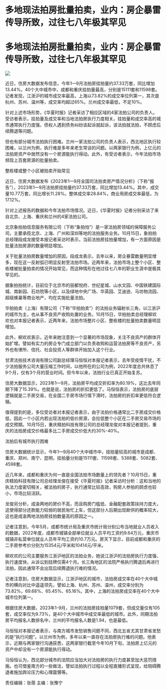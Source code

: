# 多地现法拍房批量拍卖，业内：房企暴雷传导所致，过往七八年极其罕见

# 多地现法拍房批量拍卖，业内：房企暴雷传导所致，过往七八年极其罕见

![](https://inews.gtimg.com/om_bt/Oq4XcCWr9Lu60i24QcInwqnaHSm3ZBTZrGBKzjtI0UZdgAA/1000)

近日，住房大数据发布信息，今年1—9月法拍房挂拍量约37.33万套，同比增加13.44%。40个大中城市中，成都和重庆挂拍量最高，分别是15111套和11598套。记者发现，江浙沪的城市成交率最高，上海以73.82%的成交率位列第一，其次是杭州、苏州、温州等，成交率均超过65%。兰州成交率最低，不足10%。

针对上述市场形势，《华夏时报》记者采访了相应区域的4家法拍公司的负责人。受访者表示，挂拍量及成交率和当地法拍房执行力度相关。挂拍量和成交率高的城市通常执行力度强，债权人遇到债务纠纷该起诉就起诉，该法拍就法拍，不顾虑后续腾退等问题。

但也有部分城市法拍执行困难。兰州一家法拍公司的负责人表示，西北地区执行较困难，以兰州为例，执行难是多年来老生常谈的问题。以两家银行为例，上亿元的法拍房资产中居然没有一个房源能执行得动。此外，有受访者表示，今年法拍市场频现上百套房源的批量拍卖。

整栋楼或整个小区被拍卖开始常见

近日，住房大数据发布《2023年1—9月全国司法拍卖房产情况分析》（下称“报告”），2023年1—9月法拍房挂拍量约37.33万套，同比增加13.44%。其中，成交量10.77万套，同比增长11.28%。整体成交率28.84%，商业用房成交率最低，为17.12%。

针对上述报告的数据和今年法拍市场情况。近日，《华夏时报》记者分别采访了来自北京、上海、重庆和兰州的4家法拍公司。

北京象拍拍信息服务有限公司（下称“象拍怕”）是一家法拍房领域的保障服务公司，主要承揽北京、上海、广州和深圳等地的法拍服务业务。10月15日，象拍拍总经理段成龙接受本报记者采访时表示，当前法拍房挂拍量增加，有一方面原因是批量法拍房源的数量明显增加。

关于批量法拍房数量增加的原因，段成龙表示，去年以来，房企暴雷数量明显增多，现在这一反射弧已明显反射至法拍市场。近两年来，法拍市场上整个小区、整栋楼被批量拍卖的情况开始常见，而这种情形在他过往七八年的职业生涯中是极其罕见的。

据象拍拍统计，目前位于北京市的丽都悦府、世纪星城、山水文园、中国铁建国际城、南新园、石坊院等小区，以及绿地中央广场、华英园、艾迪逊、马坊物流园、超级蜂巢等商业地产，均在实施批量法拍。

华拍拍卖（上海）有限公司（下称“华拍拍卖”）的法拍业务辐射长三角，以江浙沪的城市为主，也从事不良资产收购处置的业务。10月15日，华拍拍卖总经理柳欢欢也对本报记者表示，近两年来，法拍市场整片小区、整栋楼的批量拍卖数量明显增加。

此外，柳欢欢表示，近年来她注意到一个显著的市场现象，关注不良资产的群体开始扩增。譬如有实力的房企专门成立部门以负责收购和运营法拍房等不良资产，另外也有律所、信托、社会投资人等群体开始加入这个行业。

甘肃法拍技术咨询有限公司副总经理马恒恒对本报记者表示，去年受疫情干扰，不少法拍服务公司大量压缩工作时间，以他所在的公司为例，2022年度总共休息了9个月，仅有3个月的营业时间。但今年以来，法拍行业已真正开始复苏。

住房大数据显示，2023年1—9月，法拍房平均成交折扣率为80.19%，这比去年同期下降了15.39%。也就是说，法拍房的折扣更低了。马恒恒表示，法拍房的底层逻辑就是二手房交易，在全国二手房市场行情下滑时，法拍房的折扣率更低符合逻辑。

值得提到的是，多位受访者对本报记者表示，由于法拍价格通常比二手房成交价格低，因此一个小区内若出现法拍的低价房源，会拉低整个小区在二手房交易市场的成交预期。10月15日，重庆精拍科技有限公司的总经理龙俊对本报记者提到，重庆的法拍房成交价格最多比二手房成交价低大约30%-40%。

法拍后有城市执行困难

住房大数据统计显示，今年1—9月40个大中城市中，挂拍量较高的城市是成都、重庆、郑州、南宁、昆明，挂拍量分别是15111套、11598套、5388套、5082套、4598套。

近几年来，成都和重庆为何一直是全国法拍市场数量上的领先者？10月15日，重庆精拍科技有限公司总经理龙俊在接受《华夏时报》记者采访时分析：这和当地的执法力度密切相关，被法拍的房子，执行通常比较高效，购房人参拍的顾虑也较小，市场比较活跃。

龙俊另分析，成渝两地的房价不高，而且购房门槛低、金融配套政策扶持力度大，这使得部分还款能力较弱的居民匆忙上车，但这部分人后期出现断供的概率较大，这也是成渝两地法拍房挂拍数量高的原因之一。

记者注意到，今年5月，成都市统计局及重庆市统计局分别公布当地就业人员收入的数据，2022年度，成都市城镇全部单位就业人员平均工资约9.64万元，重庆市城镇非私营单位就业人员年平均工资约10.7万元。房天下显示，目前成都和重庆的二手房参考价分别为15354元/平米和10414元/平米。

柳欢欢的公司主要服务江浙沪地区的法拍业务，她说江浙沪的法拍房执行力度强、执行速度快，从诉讼到挂牌仅需4个月。长三角地区的法院严格执行腾退后再进行法拍，因此通常不会出现后续腾退执行难的情况。

记者注意到，住房大数据显示，江浙沪地区的城市，法拍房成交率在40个大中城市的横向对比中遥遥领先，譬如上海、杭州、苏州、温州，成交率分别为73.82%，69.68%、65.45%、65.16%。其中，上海的法拍房成交率在40个大中城市位列第一。

根据住房大数据，2023年1-9月，兰州的法拍房挂拍量1079套，但成交量仅有105套，成交率仅为9.73%，是40个大中城市中成交率最低的城市。此外，同期法拍房平均报名人数排名中，兰州的平均报名人数是1.94，也是最低。

马恒恒对本报记者表示，与南方城市发愁销售问题不同，西北五省尤其甘肃省发愁的是“执行问题”。以兰州市为例，多年以来一直存在法拍房执行难的问题。他表示，近期与两家银行沟通获悉，这两家银行截至今年10月下旬，法拍房上亿元的资产中却没有一个房源能执行得动。

马恒恒认为，西北部分城市的法院应当加大对法拍房的执行力度甚至加大惩罚措施。也可借鉴南方的一些做法，譬如法拍执行过程以全程直播形式呈现，给阻碍腾退者施加舆论压力和心理震慑等。

责任编辑：张蓓 主编：张豫宁

